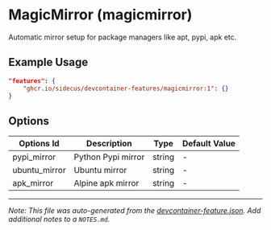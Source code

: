 
# MagicMirror (magicmirror)

Automatic mirror setup for package managers like apt, pypi, apk etc.

## Example Usage

```json
"features": {
    "ghcr.io/sidecus/devcontainer-features/magicmirror:1": {}
}
```

## Options

| Options Id | Description | Type | Default Value |
|-----|-----|-----|-----|
| pypi_mirror | Python Pypi mirror | string | - |
| ubuntu_mirror | Ubuntu mirror | string | - |
| apk_mirror | Alpine apk mirror | string | - |



---

_Note: This file was auto-generated from the [devcontainer-feature.json](https://github.com/sidecus/devcontainer-features/blob/main/src/magicmirror/devcontainer-feature.json).  Add additional notes to a `NOTES.md`._

